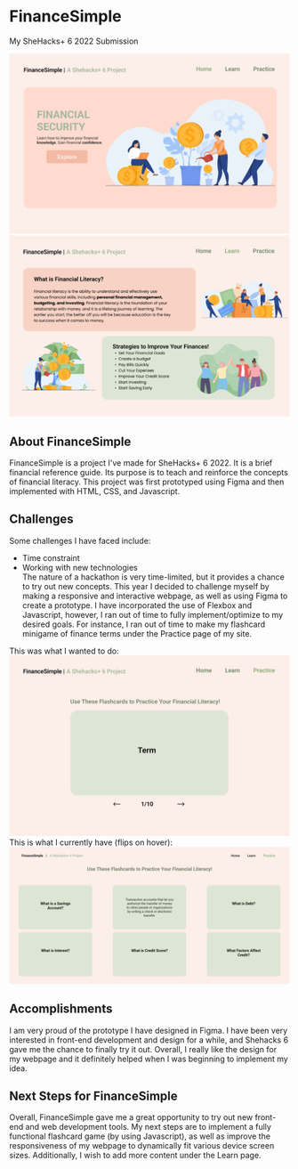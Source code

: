 # FinanceSimple
My SheHacks+ 6 2022 Submission

![MainPage](https://github.com/Li-Jessica/FinanceSimple/blob/main/MainPage.png?raw=true)
![LearnPage](https://github.com/Li-Jessica/FinanceSimple/blob/main/LearnPage.png?raw=true)

## About FinanceSimple
FinanceSimple is a project I've made for SheHacks+ 6 2022. It is a brief financial reference guide. Its purpose is to teach and reinforce the concepts of financial literacy. This project was first prototyped using Figma and then implemented with HTML, CSS, and Javascript. 

## Challenges
Some challenges I have faced include:
* Time constraint 
* Working with new technologies  
The nature of a hackathon is very time-limited, but it provides a chance to try out new concepts. This year I decided to challenge myself by making a responsive and interactive webpage, as well as using Figma to create a prototype. I have incorporated the use of Flexbox and Javascript, however, I ran out of time to fully implement/optimize to my desired goals. For instance, I ran out of time to make my flashcard minigame of finance terms under the Practice page of my site. 

This was what I wanted to do:
![PracticeFlashcard](https://github.com/Li-Jessica/FinanceSimple/blob/main/PracticeFlashcards.png?raw=true)
This is what I currently have (flips on hover):
![CurrentFlashcards](https://github.com/Li-Jessica/FinanceSimple/blob/main/CurrentFlashcards.png?raw=true)
## Accomplishments
I am very proud of the prototype I have designed in Figma. I have been very interested in front-end development and design for a while, and Shehacks 6 gave me the chance to finally try it out. Overall, I really like the design for my webpage and it definitely helped when I was beginning to implement my idea. 

## Next Steps for FinanceSimple
Overall, FinanceSimple gave me a great opportunity to try out new front-end and web development tools. My next steps are to implement a fully functional flashcard game (by using Javascript), as well as improve the responsiveness of my webpage to dynamically fit various device screen sizes. Additionally, I wish to add more content under the Learn page. 
